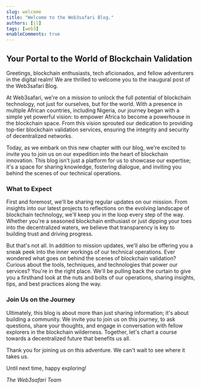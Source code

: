 ```yaml
---
slug: welcome
title: "Welcome to the Web3safari Blog."
authors: [jl]
tags: [web3]
enableComments: true
---
```


## Your Portal to the World of Blockchain Validation

Greetings, blockchain enthusiasts, tech aficionados, and fellow adventurers in the digital realm! We are thrilled to welcome you to the inaugural post of the Web3safari Blog.

At Web3safari, we're on a mission to unlock the full potential of blockchain technology, not just for ourselves, but for the world. With a presence in multiple African countries, including Nigeria, our journey began with a simple yet powerful vision: to empower Africa to become a powerhouse in the blockchain space. From this vision sprouted our dedication to providing top-tier blockchain validation services, ensuring the integrity and security of decentralized networks.

Today, as we embark on this new chapter with our blog, we're excited to invite you to join us on our expedition into the heart of blockchain innovation. This blog isn't just a platform for us to showcase our expertise; it's a space for sharing knowledge, fostering dialogue, and inviting you behind the scenes of our technical operations.

### What to Expect

First and foremost, we'll be sharing regular updates on our mission. From insights into our latest projects to reflections on the evolving landscape of blockchain technology, we'll keep you in the loop every step of the way. Whether you're a seasoned blockchain enthusiast or just dipping your toes into the decentralized waters, we believe that transparency is key to building trust and driving progress.

But that's not all. In addition to mission updates, we'll also be offering you a sneak peek into the inner workings of our technical operations. Ever wondered what goes on behind the scenes of blockchain validation? Curious about the tools, techniques, and technologies that power our services? You're in the right place. We'll be pulling back the curtain to give you a firsthand look at the nuts and bolts of our operations, sharing insights, tips, and best practices along the way.

### Join Us on the Journey

Ultimately, this blog is about more than just sharing information; it's about building a community. We invite you to join us on this journey, to ask questions, share your thoughts, and engage in conversation with fellow explorers in the blockchain wilderness. Together, let's chart a course towards a decentralized future that benefits us all.

Thank you for joining us on this adventure. We can't wait to see where it takes us.

Until next time, happy exploring!

*The Web3safari Team*

